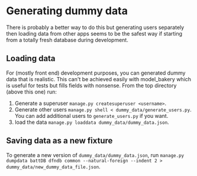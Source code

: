 # Generating dummy data

There is probably a better way to do this but generating users separately then loading data from other apps seems to be the safest way if starting from a totally fresh database during development.

## Loading data

For (mostly front end) development purposes, you can generated dummy data that is realistic.
This can't be achieved easily with model_bakery which is useful for tests but fills fields with nonsense. From the top directory (above this one) run:

1. Generate a superuser `manage.py createsuperuser <username>`.
2. Generate other users `manage.py shell < dummy_data/generate_users.py`. You can add additional users to `generate_users.py` if you want.
3. load the data `manage.py loaddata dummy_data/dummy_data.json`.

## Saving data as a new fixture

To generate a new version of `dummy_data/dummy_data.json`, run `manage.py dumpdata battDB dfndb common --natural-foreign --indent 2 > dummy_data/new_dummy_data_file.json`.
